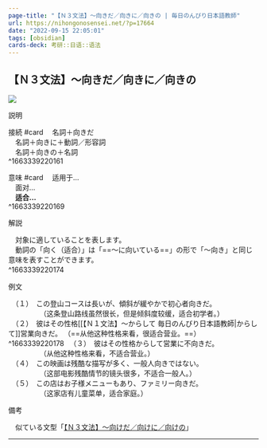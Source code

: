 ```yaml
---
page-title: "【Ｎ３文法】～向きだ／向きに／向きの | 毎日のんびり日本語教師"
url: https://nihongonosensei.net/?p=17664
date: "2022-09-15 22:05:01"
tags: [obsidian] 
cards-deck: 考研::日语::语法
---
```

## 【Ｎ３文法】～向きだ／向きに／向きの

![](https://nihongonosensei.net/pic/n3top.png)

説明

接続 #card
　名詞＋向きだ  
　名詞＋向きに＋動詞／形容詞  
　名詞＋向きの＋名詞  
^1663339220161


意味 #card
　适用于…  
　面对…  
　**适合…**  
^1663339220169


解説

　対象に適していることを表します。  
　動詞の「向く（适合）」は「==～に向いている==」の形で「～向き」と同じ意味を表すことができます。  
^1663339220174
　

例文

　（１）　この登山コースは長いが、傾斜が緩やかで初心者向きだ。  
　　　　　（这条登山路线虽然很长，但是倾斜度较缓，适合初学者。）  
　（２）　彼はその性格[[【Ｎ１文法】～からして  毎日のんびり日本語教師|からして]]営業向きだ。  （==从他这种性格来看，很适合营业。==）  
^1663339220178
　（３）　彼はその性格からして営業に不向きだ。  
　　　　　（从他这种性格来看，不适合营业。）  
　（４）　この映画は残酷な描写が多く、一般人向きではない。  
　　　　　（这部电影残酷情节的镜头很多，不适合一般人。）  
　（５）　この店はお子様メニューもあり、ファミリー向きだ。  
　　　　　（这家店有儿童菜单，适合家庭。）

備考

　似ている文型「[【Ｎ３文法】～向けだ／向けに／向けの](http://nihongonosensei.net/?p=3582)」

---
